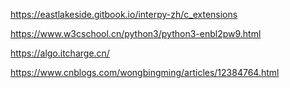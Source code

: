 https://eastlakeside.gitbook.io/interpy-zh/c_extensions

https://www.w3cschool.cn/python3/python3-enbl2pw9.html

https://algo.itcharge.cn/

https://www.cnblogs.com/wongbingming/articles/12384764.html
